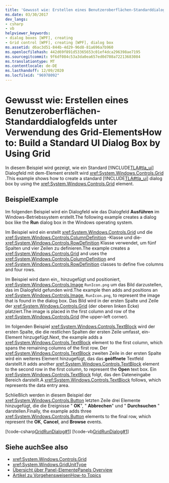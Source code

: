 ```yaml
---
title: 'Gewusst wie: Erstellen eines Benutzeroberflächen-Standarddialogfelds unter Verwendung des Grid-Elements'
ms.date: 03/30/2017
dev_langs:
- csharp
- vb
helpviewer_keywords:
- dialog boxes [WPF], creating
- Grid control [WPF], creating [WPF], dialog box
ms.assetid: d6ac3d51-844b-4d29-96d8-81a696a7b960
ms.openlocfilehash: 442d69f891d53365653c01ef4dca296398ae7195
ms.sourcegitcommit: 9f6df084c53a3da0ea657ed0d708a72213683084
ms.translationtype: MT
ms.contentlocale: de-DE
ms.lasthandoff: 12/09/2020
ms.locfileid: "96978092"
---
```

# <a name="how-to-build-a-standard-ui-dialog-box-by-using-grid"></a><span data-ttu-id="b037d-102">Gewusst wie: Erstellen eines Benutzeroberflächen-Standarddialogfelds unter Verwendung des Grid-Elements</span><span class="sxs-lookup"><span data-stu-id="b037d-102">How to: Build a Standard UI Dialog Box by Using Grid</span></span>
<span data-ttu-id="b037d-103">In diesem Beispiel wird gezeigt, wie ein Standard [!INCLUDE[TLA#tla_ui](../../../includes/tlasharptla-ui-md.md)] Dialogfeld mit dem-Element erstellt wird <xref:System.Windows.Controls.Grid> .</span><span class="sxs-lookup"><span data-stu-id="b037d-103">This example shows how to create a standard [!INCLUDE[TLA#tla_ui](../../../includes/tlasharptla-ui-md.md)] dialog box by using the <xref:System.Windows.Controls.Grid> element.</span></span>  
  
## <a name="example"></a><span data-ttu-id="b037d-104">Beispiel</span><span class="sxs-lookup"><span data-stu-id="b037d-104">Example</span></span>  
 <span data-ttu-id="b037d-105">Im folgenden Beispiel wird ein Dialogfeld wie das Dialogfeld **Ausführen** im Windows-Betriebssystem erstellt.</span><span class="sxs-lookup"><span data-stu-id="b037d-105">The following example creates a dialog box like the **Run** dialog box in the Windows operating system.</span></span>  
  
 <span data-ttu-id="b037d-106">Im Beispiel wird ein erstellt <xref:System.Windows.Controls.Grid> und die <xref:System.Windows.Controls.ColumnDefinition> -Klasse und die- <xref:System.Windows.Controls.RowDefinition> Klasse verwendet, um fünf Spalten und vier Zeilen zu definieren.</span><span class="sxs-lookup"><span data-stu-id="b037d-106">The example creates a <xref:System.Windows.Controls.Grid> and uses the <xref:System.Windows.Controls.ColumnDefinition> and <xref:System.Windows.Controls.RowDefinition> classes to define five columns and four rows.</span></span>  
  
 <span data-ttu-id="b037d-107">Im Beispiel wird dann ein,, hinzugefügt und positioniert, <xref:System.Windows.Controls.Image> `RunIcon.png` um das Bild darzustellen, das im Dialogfeld gefunden wird.</span><span class="sxs-lookup"><span data-stu-id="b037d-107">The example then adds and positions an <xref:System.Windows.Controls.Image>, `RunIcon.png`, to represent the image that is found in the dialog box.</span></span> <span data-ttu-id="b037d-108">Das Bild wird in der ersten Spalte und Zeile der <xref:System.Windows.Controls.Grid> (der oberen linken Ecke) platziert.</span><span class="sxs-lookup"><span data-stu-id="b037d-108">The image is placed in the first column and row of the <xref:System.Windows.Controls.Grid> (the upper-left corner).</span></span>  
  
 <span data-ttu-id="b037d-109">Im folgenden Beispiel <xref:System.Windows.Controls.TextBlock> wird der ersten Spalte, die die restlichen Spalten der ersten Zeile umfasst, ein-Element hinzugefügt.</span><span class="sxs-lookup"><span data-stu-id="b037d-109">Next, the example adds a <xref:System.Windows.Controls.TextBlock> element to the first column, which spans the remaining columns of the first row.</span></span> <span data-ttu-id="b037d-110">Der <xref:System.Windows.Controls.TextBlock> zweiten Zeile in der ersten Spalte wird ein weiteres Element hinzugefügt, das das **geöffnete** Textfeld darstellt.</span><span class="sxs-lookup"><span data-stu-id="b037d-110">It adds another <xref:System.Windows.Controls.TextBlock> element to the second row in the first column, to represent the **Open** text box.</span></span> <span data-ttu-id="b037d-111">Ein <xref:System.Windows.Controls.TextBlock> folgt, das den Dateneingabe Bereich darstellt.</span><span class="sxs-lookup"><span data-stu-id="b037d-111">A <xref:System.Windows.Controls.TextBlock> follows, which represents the data entry area.</span></span>  
  
 <span data-ttu-id="b037d-112">Schließlich werden in diesem Beispiel der <xref:System.Windows.Controls.Button> letzten Zeile drei Elemente hinzugefügt, die die Ereignisse " **OK**", " **Abbrechen**" und " **Durchsuchen** " darstellen.</span><span class="sxs-lookup"><span data-stu-id="b037d-112">Finally, the example adds three <xref:System.Windows.Controls.Button> elements to the final row, which represent the **OK**, **Cancel**, and **Browse** events.</span></span>  
  
 [!code-csharp[GridRunDialog#1](~/samples/snippets/csharp/VS_Snippets_Wpf/GridRunDialog/CSharp/window1.xaml.cs#1)]
 [!code-vb[GridRunDialog#1](~/samples/snippets/visualbasic/VS_Snippets_Wpf/GridRunDialog/VisualBasic/grid_vb.vb#1)]  
  
## <a name="see-also"></a><span data-ttu-id="b037d-113">Siehe auch</span><span class="sxs-lookup"><span data-stu-id="b037d-113">See also</span></span>

- <xref:System.Windows.Controls.Grid>
- <xref:System.Windows.GridUnitType>
- [<span data-ttu-id="b037d-114">Übersicht über Panel-Elemente</span><span class="sxs-lookup"><span data-stu-id="b037d-114">Panels Overview</span></span>](panels-overview.md)
- [<span data-ttu-id="b037d-115">Artikel zu Vorgehensweisen</span><span class="sxs-lookup"><span data-stu-id="b037d-115">How-to Topics</span></span>](grid-how-to-topics.md)
